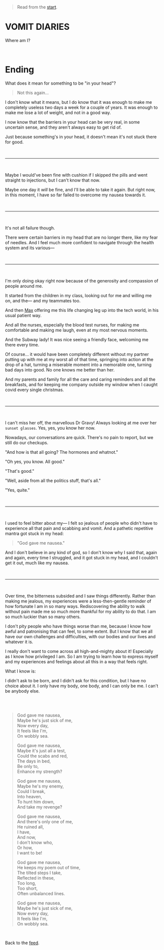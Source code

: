 > Read from the [start](https://www.todepond.com/wikiblogarden/health/vomit/diaries/).

# VOMIT DIARIES

Where am I?

<br>

# Ending

What does it mean for something to be "in your head"?

> Not this again...

I don't know what it means, but I do know that it was enough to make me completely useless two days a week for a couple of years. It was enough to make me lose a lot of weight, and not in a good way.

I now know that the barriers in your head can be very real, in some uncertain sense, and they aren't always easy to get rid of.

Just because something's in your head, it doesn't mean it's not stuck there for good.

<br>

<hr>

<br>

Maybe I would've been fine with cushion if I skipped the pills and went straight to injections, but I can't know that now.

Maybe one day it *will* be fine, and I'll be able to take it again. But right now, in this moment, I have so far failed to overcome my nausea towards it.

<br>

<hr>

<br>

It's not all failure though.

There were certain barriers in my head that are no longer there, like my fear of needles. And I feel much more confident to navigate through the health system and its various— 

<br>

<hr>

<br>

I'm only doing okay right now because of the generosity and compassion of people around me.

It started from the children in my class, looking out for me and willing me on, and the— and my teammates too.

And then [Max](https://maxbittker.com) offering me this life changing leg up into the tech world, in his usual patient way.

And all the nurses, especially the blood test nurses, for making me comfortable and making me laugh, even at my most nervous moments.

And the Subway lady! It was nice seeing a friendly face, welcoming me there every time.

Of course... it would have been completely different without my partner putting up with me at my worst all of that time, springing into action at the drop of a hat, turning a miserable moment into a memorable one, turning bad days into good. No one knows me better than her.

And my parents and family for all the care and caring reminders and all the breakfasts, and for keeping me company outside my window when I caught covid every single christmas.

<br>

<hr>

<br>

I can't miss her off, the marvellous Dr Gravy! Always looking at me over her `sunset glasses`. Yes, yes, you know her now.

Nowadays, our conversations are quick. There's no pain to report, but we still do our checkups.

"And how is that all going? The hormones and whatnot."

"Oh yes, you know. All good."

"That's good."

"Well, aside from all the politics stuff, that's all."

"Yes, quite."

<br>

<hr>

<br>

I used to feel bitter about my— I felt so jealous of people who didn't have to experience all that pain and scabbing and vomit. And a pathetic repetitive mantra got stuck in my head:

> "God gave me nausea."

And I don't believe in any kind of god, so I don't know why I said that, again and again, every time I struggled, and it got stuck in my head, and I couldn't get it out, much like my nausea. 

<br>

<hr>

<br>

Over time, the bitterness subsided and I saw things differently. Rather than making me jealous, my experiences were a less-then-gentle reminder of how fortunate I am in so many ways. Rediscovering the ability to walk without pain made me so much more thankful for my ability to do that. I am so much luckier than so many others.

I don't pity people who have things worse than me, because I know how awful and patronising that can feel, to some extent. But I know that we all have our own challenges and difficulties, with our bodies and our lives and whatever it is. 

I really don't want to come across all high-and-mighty about it! Especially as I know how privileged I am. So I am trying to learn how to express myself and my experiences and feelings about all this in a way that feels right. 

What I know is:

I didn't ask to be born, and I didn't ask for this condition, but I have no choice about it. I only have my body, one body, and I can only be me. I can't be anybody else.

<br>

<br>

> God gave me nausea,\
> Maybe he's just sick of me,\
> Now every day,\
> It feels like I'm,\
> On wobbly sea.
> 
> God gave me nausea,\
> Maybe it's just all a test,\
> Could the scabs and red,\
> The days in bed,\
> Be only to,\
> Enhance my strength?
> 
> God gave me nausea,\
> Maybe he's my enemy,\
> Could I break,\
> Into heaven,\
> To hunt him down,\
> And take my revenge?
> 
> God gave me nausea,\
> And there's only one of me,\
> He ruined all,\
> I have,\
> And now,\
> I don't know who,\
> Or how,\
> I want to be!
> 
> God gave me nausea,\
> He keeps my poem out of time,\
> The tilted steps I take,\
> Reflected in these,\
> Too long,\
> Too short,\
> Often unbalanced lines.
> 
> God gave me nausea,\
> Maybe he's just sick of me,\
> Now every day,\
> It feels like I'm,\
> On wobbly sea.

<br>

Back to the [feed](/feed).
